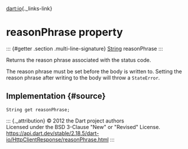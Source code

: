 [dart:io](../../dart-io/dart-io-library){._links-link}

reasonPhrase property
=====================

::: {#getter .section .multi-line-signature}
[String](../../dart-core/string-class) reasonPhrase
:::

Returns the reason phrase associated with the status code.

The reason phrase must be set before the body is written to. Setting the
reason phrase after writing to the body will throw a `StateError`.

Implementation {#source}
--------------

``` {.language-dart data-language="dart"}
String get reasonPhrase;
```

::: {._attribution}
© 2012 the Dart project authors\
Licensed under the BSD 3-Clause \"New\" or \"Revised\" License.\
<https://api.dart.dev/stable/2.18.5/dart-io/HttpClientResponse/reasonPhrase.html>
:::
